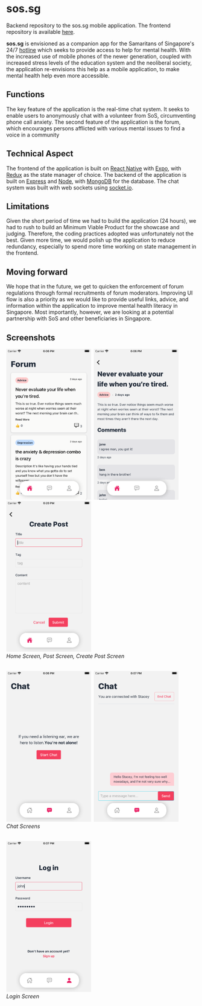 # sos.sg

Backend repository to the sos.sg mobile application. The frontend repository is available [here](https://github.com/iztanpy/sos.sg-frontend).

<strong>sos.sg</strong> is envisioned as a companion app for the Samaritans of Singapore's 24/7 [hotline](https://www.sos.org.sg/) which seeks to provide access to help for mental health. With the increased use of mobile phones of the newer generation, coupled with increased stress levels of the education system and the neoliberal society, the application re-envisions this help as a mobile application, to make mental health help even more accessible.

## Functions

The key feature of the application is the real-time chat system. It seeks to enable users to anonymously chat with a volunteer from SoS, circumventing phone call anxiety. The second feature of the application is the forum, which encourages persons afflicted with various mental issues to find a voice in a community

## Technical Aspect

The frontend of the application is built on [React Native](https://reactnative.dev/) with [Expo](https://expo.dev), with [Redux](https://redux.js.org/) as the state manager of choice. The backend of the application is built on [Express](https://expressjs.com/) and [Node](https://nodejs.org/en/), with [MongoDB](https://www.mongodb.com/) for the database. The chat system was built with web sockets using [socket.io](https://socket.io/).

## Limitations

Given the short period of time we had to build the application (24 hours), we had to rush to build an Minimum Viable Product for the showcase and judging. Therefore, the coding practices adopted was unfortunately not the best. Given more time, we would polish up the application to reduce redundancy, especially to spend more time working on state management in the frontend.

## Moving forward

We hope that in the future, we get to quicken the enforcement of forum regulations through formal recruitments of forum moderators. Improving UI flow is also a priority as we would like to provide useful links, advice, and information within the application to improve mental health literacy in Singapore. Most importantly, however, we are looking at a potential partnership with SoS and other beneficiaries in Singapore.

## Screenshots
<div>
  <img src="screenshots/home.png" height='400' width="auto" />&nbsp;
  <img src="screenshots/post.png" height='400' width="auto" />&nbsp;
  <img src="screenshots/create-post.png" height='400' width="auto" /><br /> 
  <em>Home Screen, Post Screen, Create Post Screen<br /></em> <br /> 
  
  <img src="screenshots/pre-chat.png" height='400' width="auto" />&nbsp;
  <img src="screenshots/chat.png" height='400' width="auto" /><br /> 
  <em>Chat Screens</em><br /> <br /> 
  
  <img src="screenshots/login.png" height='400' width="auto" /><br /> 
  <em>Login Screen</em><br /> <br /> 
</div>
